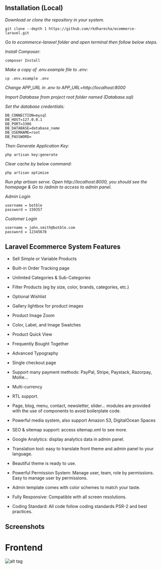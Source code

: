 ## Installation (Local)

*Download or clone the repository in your system.*

```
git clone --depth 1 https://github.com/rkdharecha/ecommerce-laravel.git
```

*Go to ecommerce-laravel folder and open terminal then follow below steps.*

*Install Composer:*
```
composer Install
```

*Make a copy of .env.example file to .env:*
```
cp .env.example .env
```

*Change APP_URL in .env to APP_URL=http://localhost:8000*

*Import Database from project root folder named (Database.sql)*

*Set the database credentials:*

```
DB_CONNECTION=mysql
DB_HOST=127.0.0.1
DB_PORT=3306
DB_DATABASE=database_name
DB_USERNAME=root
DB_PASSWORD=
```

*Then Generate Application Key:*

```
php artisan key:generate
```

*Clear cache by below command:*
```
php artisan optimize
```

*Run php artisan serve. Open http://localhost:8000, you should see the homepage & Go to /admin to access to admin panel.*

*Admin Login*
```
username = botble 
password = 159357
```

*Customer Login*
```
username = john.smith@botble.com
password = 12345678
```

## Laravel Ecommerce System Features

- Sell Simple or Variable Products
- Built-in Order Tracking page
- Unlimted Categories & Sub-Categories
- Filter Products (eg by size, color, brands, categories, etc.)
- Optional Wishlist
- Gallery lightbox for product images
- Product Image Zoom
- Color, Label, and Image Swatches
- Product Quick View
- Frequently Bought Together
- Advanced Typography
- Single checkout page
- Support many payment methods: PayPal, Stripe, Paystack, Razorpay, Mollie…
- Multi-currency
- RTL support.

- Page, blog, menu, contact, newsletter, slider… modules are provided with the use of components to avoid boilerplate code.
- Powerful media system, also support Amazon S3, DigitalOcean Spaces
- SEO & sitemap support: access sitemap.xml to see more.
- Google Analytics: display analytics data in admin panel.
- Translation tool: easy to translate front theme and admin panel to your language.
- Beautiful theme is ready to use.
- Powerful Permission System: Manage user, team, role by permissions. Easy to manage user by permissions.
- Admin template comes with color schemes to match your taste.
- Fully Responsive: Compatible with all screen resolutions.
- Coding Standard: All code follow coding standards PSR-2 and best practices.

## Screenshots

# Frontend
![alt tag](https://i.imgur.com/Lvm0yy4.jpg)